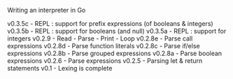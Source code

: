 Writing an interpreter in Go

v0.3.5c     - REPL : support for prefix expressions (of booleans & integers)
v0.3.5b     - REPL : support for booleans (and null)
v0.3.5a     - REPL : support for integers
v0.2.9      - Read - Parse - Print - Loop
v0.2.8e     - Parse call expressions
v0.2.8d     - Parse function literals
v0.2.8c     - Parse if/else expressions
v0.2.8b     - Parse grouped expressions
v0.2.8a     - Parse boolean expressions
v0.2.6      - Parse expressions
v0.2.5      - Parsing let & return statements
v0.1        - Lexing is complete

